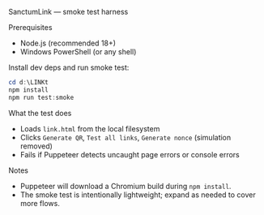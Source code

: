 SanctumLink — smoke test harness

Prerequisites
- Node.js (recommended 18+)
- Windows PowerShell (or any shell)

Install dev deps and run smoke test:

```powershell
cd d:\LINKt
npm install
npm run test:smoke
```

What the test does
- Loads `link.html` from the local filesystem
- Clicks `Generate QR`, `Test all links`, `Generate nonce` (simulation removed)
- Fails if Puppeteer detects uncaught page errors or console errors

Notes
- Puppeteer will download a Chromium build during `npm install`.
- The smoke test is intentionally lightweight; expand as needed to cover more flows.
